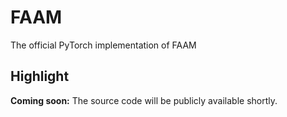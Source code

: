 
# FAAM
The official PyTorch implementation of  FAAM    

## Highlight
**Coming soon:** The source code will be publicly available shortly.
